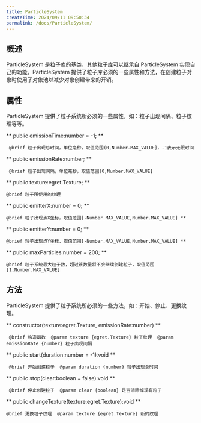 ```yaml
---
title: ParticleSystem
createTime: 2024/09/11 09:50:34
permalink: /docs/ParticleSystem/
---
```

## 概述

ParticleSystem 是粒子库的基类，其他粒子库可以继承自 ParticleSystem 实现自己的功能。ParticleSystem 提供了粒子库必须的一些属性和方法，在创建粒子对象时使用了对象池以减少对象创建带来的开销。

## 属性

ParticleSystem 提供了粒子系统所必须的一些属性，如：粒子出现间隔、粒子纹理等等。

** public emissionTime:number = -1; **

```
 @brief 粒子出现总时间，单位毫秒，取值范围(0,Number.MAX_VALUE]，-1表示无限时间
```
** public emissionRate:number; **

```
 @brief 粒子出现间隔，单位毫秒，取值范围(0,Number.MAX_VALUE]
```

** public texture:egret.Texture; **

```
@brief 粒子所使用的纹理
```

** public emitterX:number = 0; **

```
@brief 粒子出现点X坐标，取值范围[-Number.MAX_VALUE,Number.MAX_VALUE] **
```

** public emitterY:number = 0; **

```
@brief 粒子出现点Y坐标，取值范围[-Number.MAX_VALUE,Number.MAX_VALUE] **
```

** public maxParticles:number = 200; **

```
@brief 粒子系统最大粒子数，超过该数量将不会继续创建粒子，取值范围[1,Number.MAX_VALUE]
```

## 方法

ParticleSystem 提供了粒子系统所必须的一些方法，如：开始、停止、更换纹理。

** constructor(texture:egret.Texture, emissionRate:number) **

```
 @brief 构造函数  @param texture {egret.Texture} 粒子纹理  @param emissionRate {number} 粒子出现间隔
```

** public start(duration:number = -1):void **

```
 @brief 开始创建粒子  @param duration {number} 粒子出现总时间
```

** public stop(clear:boolean = false):void **

```
 @brief 停止创建粒子  @param clear {boolean} 是否清除掉现有粒子
``` 

** public changeTexture(texture:egret.Texture):void **

```
@brief 更换粒子纹理  @param texture {egret.Texture} 新的纹理
```